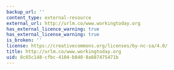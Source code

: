 ```yaml
---
backup_url: ''
content_type: external-resource
external_url: http://urlm.co/www.workingtoday.org
has_external_licence_warning: true
has_external_license_warning: true
is_broken: ''
license: https://creativecommons.org/licenses/by-nc-sa/4.0/
title: http://urlm.co/www.workingtoday.org
uid: 8c65c148-cfbc-4104-b840-8a687475471b
---
```

